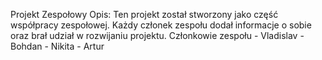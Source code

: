 Projekt Zespołowy Opis: Ten projekt został stworzony jako część współpracy zespołowej. Każdy członek zespołu dodał informacje o sobie oraz brał udział w rozwijaniu projektu. Członkowie zespołu - Vladislav - Bohdan - Nikita - Artur
